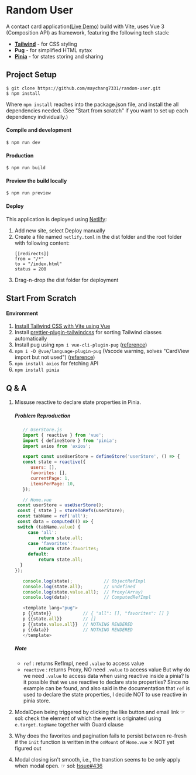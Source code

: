 # Random User

A contact card application([Live Demo](https://front-random-user.netlify.app/)) build with Vite, uses Vue 3 (Composition API) as framework, featuring the following tech stack:

- [**Tailwind**](https://tailwindcss.com/) - for CSS styling
- **Pug** - for simplified HTML sytax
- [**Pinia**](https://pinia.vuejs.org/) - for states storing and sharing

## Project Setup

```
$ git clone https://github.com/maychang7331/random-user.git
$ npm install
```

Where `npm install` reaches into the package.json file, and install the all dependencies needed. (See "Start from scratch" if you want to set up each dependency individually.)

#### Compile and development

```
$ npm run dev
```

#### Production

```
$ npm run build
```

#### Preview the build locally

```
$ npm run preview
```

#### Deploy

This application is deployed using [Netlify](https://www.netlify.com/):

1. Add new site, select Deploy manually
2. Create a file named `netlify.toml` in the dist folder and the root folder with following content:
   ```
   [[redirects]]
   from = "/*"
   to = "/index.html"
   status = 200
   ```
3. Drag-n-drop the dist folder for deployment

## Start From Scratch

#### Environment

1. [Install Tailwind CSS with Vite using Vue](https://tailwindcss.com/docs/guides/vite#vue)
2. Install [prettier-plugin-tailwindcss](https://github.com/tailwindlabs/prettier-plugin-tailwindcss) for sorting Tailwind classes automatically
3. Install pug using `npm i vue-cli-plugin-pug` ([reference](https://medium.com/itsems-frontend/adding-pug-sass-to-your-project-a77668123f6b))
4. `npm i -D @vue/language-plugin-pug` (Vscode warning, solves "CardView import but not used") ([reference](https://www.npmjs.com/package/@vue/language-plugin-pug))
5. `npm install axios` for fetching API
6. `npm install pinia`

## Q & A

1. Missuse reactive to declare state properties in Pinia.

   ##### Problem Reproduction

   ```js
      // UserStore.js
      import { reactive } from 'vue';
      import { defineStore } from 'pinia';
      import axios from 'axios';

      export const useUserStore = defineStore('userStore', () => {
      const state = reactive({
         users: [],
         favorites: [],
         currentPage: 1,
         itemsPerPage: 10,
      });
   ```

   ```js
      // Home.vue
   	const userStore = useUserStore();
   	const { state } = storeToRefs(userStore);
   	const tabName = ref('all');
   	const data = computed(() => {
   	switch (tabName.value) {
   		case 'all':
   			return state.all;
   		case 'favorites':
   			return state.favorites;
   		default:
   			return state.all;
     }
   });

      console.log(state);            // ObjectRefImpl
      console.log(state.all);        // undefined
      console.log(state.value.all);  // Proxy(Array)
      console.log(data);             // ComputedRefImpl

      <template lang="pug">
      p {{state}}            // { "all": [], "favorites": [] }
      p {{state.all}}        // []
      p {{state.value.all}}  // NOTHING RENDERED
      p {{data}}             // NOTHING RENDERED
      </template>
   ```

   ##### Note

   - `ref` : returns RefImpl, need `.value` to access value
   - `reactive` : returns Proxy, NO need `.value` to access value
     But why do we need `.value` to access data when using reactive inside a pinia? Is it possible that we use reactive to declare state properties? Since no example can be found, and also said in the documentation that `ref` is used to declare the state properties, I decide NOT to use reactive in pinia store.

2. ModalOpen being triggered by clicking the like button and email link ☞ sol: check the element of which the event is originated using `e.target.tagName` together with Guard clause

3. Why does the favorites and pagination fails to persist between re-fresh if the `init` function is written in the `onMount` of `Home.vue` ⨯ NOT yet figured out
4. Modal closing isn't smooth, i.e., the transtion seems to be only apply when modal open. ☞ sol: [Issue#436](https://github.com/saadeghi/daisyui/issues/436)
